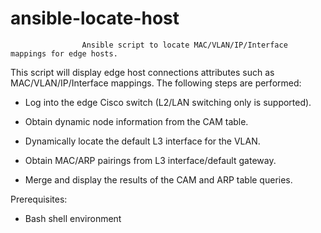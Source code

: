 # ansible-locate-host
                    Ansible script to locate MAC/VLAN/IP/Interface mappings for edge hosts.

This script will display edge host connections attributes such as MAC/VLAN/IP/Interface mappings. The following steps are performed:

-   Log into the edge Cisco switch (L2/LAN switching only is supported).

-   Obtain dynamic node information from the CAM table.

-   Dynamically locate the default L3 interface for the VLAN.

-   Obtain MAC/ARP pairings from L3 interface/default gateway.

-   Merge and display the results of the CAM and ARP table queries.


Prerequisites:

-   Bash shell environment
